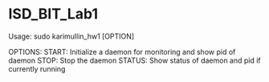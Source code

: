 # ISD_BIT_Lab1
Usage: sudo karimullin_hw1 [OPTION]

OPTIONS:
START: Initialize a daemon for monitoring and show pid of daemon
STOP: Stop the daemon
STATUS: Show status of daemon and pid if currently running
